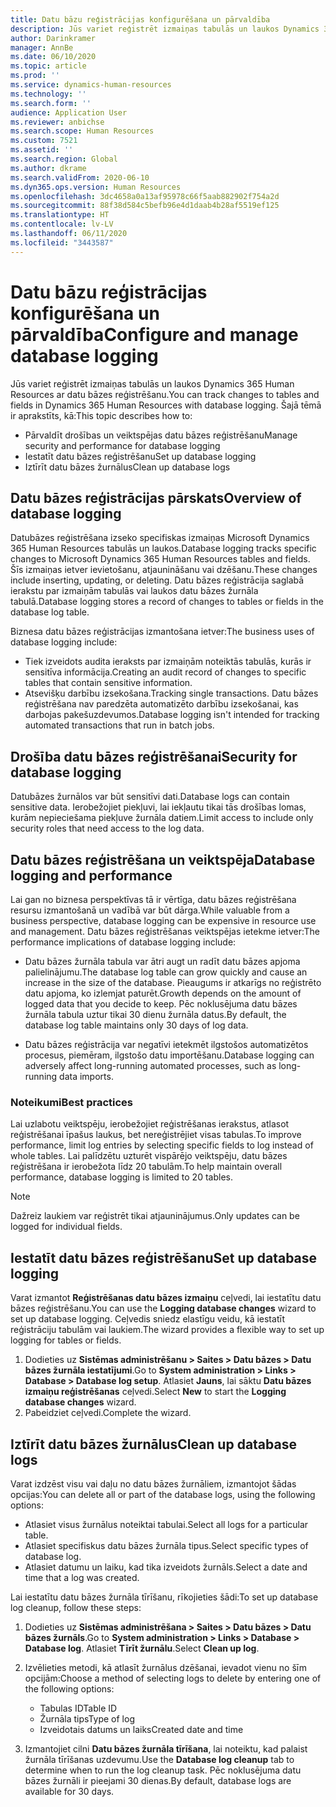 ```yaml
---
title: Datu bāzu reģistrācijas konfigurēšana un pārvaldība
description: Jūs variet reģistrēt izmaiņas tabulās un laukos Dynamics 365 Human Resources ar datu bāzes reģistrēšanu.
author: Darinkramer
manager: AnnBe
ms.date: 06/10/2020
ms.topic: article
ms.prod: ''
ms.service: dynamics-human-resources
ms.technology: ''
ms.search.form: ''
audience: Application User
ms.reviewer: anbichse
ms.search.scope: Human Resources
ms.custom: 7521
ms.assetid: ''
ms.search.region: Global
ms.author: dkrame
ms.search.validFrom: 2020-06-10
ms.dyn365.ops.version: Human Resources
ms.openlocfilehash: 3dc4658a0a13af95978c66f5aab882902f754a2d
ms.sourcegitcommit: 88f38d584c5befb96e4d1daab4b28af5519ef125
ms.translationtype: HT
ms.contentlocale: lv-LV
ms.lasthandoff: 06/11/2020
ms.locfileid: "3443587"
---
```

# <a name="configure-and-manage-database-logging"></a><span data-ttu-id="6f983-103">Datu bāzu reģistrācijas konfigurēšana un pārvaldība</span><span class="sxs-lookup"><span data-stu-id="6f983-103">Configure and manage database logging</span></span>

<span data-ttu-id="6f983-104">Jūs variet reģistrēt izmaiņas tabulās un laukos Dynamics 365 Human Resources ar datu bāzes reģistrēšanu.</span><span class="sxs-lookup"><span data-stu-id="6f983-104">You can track changes to tables and fields in Dynamics 365 Human Resources with database logging.</span></span> <span data-ttu-id="6f983-105">Šajā tēmā ir aprakstīts, kā:</span><span class="sxs-lookup"><span data-stu-id="6f983-105">This topic describes how to:</span></span>

- <span data-ttu-id="6f983-106">Pārvaldīt drošības un veiktspējas datu bāzes reģistrēšanu</span><span class="sxs-lookup"><span data-stu-id="6f983-106">Manage security and performance for database logging</span></span>
- <span data-ttu-id="6f983-107">Iestatīt datu bāzes reģistrēšanu</span><span class="sxs-lookup"><span data-stu-id="6f983-107">Set up database logging</span></span>
- <span data-ttu-id="6f983-108">Iztīrīt datu bāzes žurnālus</span><span class="sxs-lookup"><span data-stu-id="6f983-108">Clean up database logs</span></span>

## <a name="overview-of-database-logging"></a><span data-ttu-id="6f983-109">Datu bāzes reģistrācijas pārskats</span><span class="sxs-lookup"><span data-stu-id="6f983-109">Overview of database logging</span></span>

<span data-ttu-id="6f983-110">Datubāzes reģistrēšana izseko specifiskas izmaiņas Microsoft Dynamics 365 Human Resources tabulās un laukos.</span><span class="sxs-lookup"><span data-stu-id="6f983-110">Database logging tracks specific changes to Microsoft Dynamics 365 Human Resources tables and fields.</span></span> <span data-ttu-id="6f983-111">Šīs izmaiņas ietver ievietošanu, atjaunināšanu vai dzēšanu.</span><span class="sxs-lookup"><span data-stu-id="6f983-111">These changes include inserting, updating, or deleting.</span></span> <span data-ttu-id="6f983-112">Datu bāzes reģistrācija saglabā ierakstu par izmaiņām tabulās vai laukos datu bāzes žurnāla tabulā.</span><span class="sxs-lookup"><span data-stu-id="6f983-112">Database logging stores a record of changes to tables or fields in the database log table.</span></span>

<span data-ttu-id="6f983-113">Biznesa datu bāzes reģistrācijas izmantošana ietver:</span><span class="sxs-lookup"><span data-stu-id="6f983-113">The business uses of database logging include:</span></span>

- <span data-ttu-id="6f983-114">Tiek izveidots audita ieraksts par izmaiņām noteiktās tabulās, kurās ir sensitīva informācija.</span><span class="sxs-lookup"><span data-stu-id="6f983-114">Creating an audit record of changes to specific tables that contain sensitive information.</span></span>
- <span data-ttu-id="6f983-115">Atsevišķu darbību izsekošana.</span><span class="sxs-lookup"><span data-stu-id="6f983-115">Tracking single transactions.</span></span> <span data-ttu-id="6f983-116">Datu bāzes reģistrēšana nav paredzēta automatizēto darbību izsekošanai, kas darbojas pakešuzdevumos.</span><span class="sxs-lookup"><span data-stu-id="6f983-116">Database logging isn't intended for tracking automated transactions that run in batch jobs.</span></span>

## <a name="security-for-database-logging"></a><span data-ttu-id="6f983-117">Drošība datu bāzes reģistrēšanai</span><span class="sxs-lookup"><span data-stu-id="6f983-117">Security for database logging</span></span>

<span data-ttu-id="6f983-118">Datubāzes žurnālos var būt sensitīvi dati.</span><span class="sxs-lookup"><span data-stu-id="6f983-118">Database logs can contain sensitive data.</span></span> <span data-ttu-id="6f983-119">Ierobežojiet piekļuvi, lai iekļautu tikai tās drošības lomas, kurām nepieciešama piekļuve žurnāla datiem.</span><span class="sxs-lookup"><span data-stu-id="6f983-119">Limit access to include only security roles that need access to the log data.</span></span>

## <a name="database-logging-and-performance"></a><span data-ttu-id="6f983-120">Datu bāzes reģistrēšana un veiktspēja</span><span class="sxs-lookup"><span data-stu-id="6f983-120">Database logging and performance</span></span>

<span data-ttu-id="6f983-121">Lai gan no biznesa perspektīvas tā ir vērtīga, datu bāzes reģistrēšana resursu izmantošanā un vadībā var būt dārga.</span><span class="sxs-lookup"><span data-stu-id="6f983-121">While valuable from a business perspective, database logging can be expensive in resource use and management.</span></span> <span data-ttu-id="6f983-122">Datu bāzes reģistrēšanas veiktspējas ietekme ietver:</span><span class="sxs-lookup"><span data-stu-id="6f983-122">The performance implications of database logging include:</span></span>

- <span data-ttu-id="6f983-123">Datu bāzes žurnāla tabula var ātri augt un radīt datu bāzes apjoma palielinājumu.</span><span class="sxs-lookup"><span data-stu-id="6f983-123">The database log table can grow quickly and cause an increase in the size of the database.</span></span> <span data-ttu-id="6f983-124">Pieaugums ir atkarīgs no reģistrēto datu apjoma, ko izlemjat paturēt.</span><span class="sxs-lookup"><span data-stu-id="6f983-124">Growth depends on the amount of logged data that you decide to keep.</span></span> <span data-ttu-id="6f983-125">Pēc noklusējuma datu bāzes žurnāla tabula uztur tikai 30 dienu žurnāla datus.</span><span class="sxs-lookup"><span data-stu-id="6f983-125">By default, the database log table maintains only 30 days of log data.</span></span> 

- <span data-ttu-id="6f983-126">Datu bāzes reģistrācija var negatīvi ietekmēt ilgstošos automatizētos procesus, piemēram, ilgstošo datu importēšanu.</span><span class="sxs-lookup"><span data-stu-id="6f983-126">Database logging can adversely affect long-running automated processes, such as long-running data imports.</span></span>

### <a name="best-practices"></a><span data-ttu-id="6f983-127">Noteikumi</span><span class="sxs-lookup"><span data-stu-id="6f983-127">Best practices</span></span>

<span data-ttu-id="6f983-128">Lai uzlabotu veiktspēju, ierobežojiet reģistrēšanas ierakstus, atlasot reģistrēšanai īpašus laukus, bet nereģistrējiet visas tabulas.</span><span class="sxs-lookup"><span data-stu-id="6f983-128">To improve performance, limit log entries by selecting specific fields to log instead of whole tables.</span></span> <span data-ttu-id="6f983-129">Lai palīdzētu uzturēt vispārējo veiktspēju, datu bāzes reģistrēšana ir ierobežota līdz 20 tabulām.</span><span class="sxs-lookup"><span data-stu-id="6f983-129">To help maintain overall performance, database logging is limited to 20 tables.</span></span>

> [!NOTE]
> <span data-ttu-id="6f983-130">Dažreiz laukiem var reģistrēt tikai atjauninājumus.</span><span class="sxs-lookup"><span data-stu-id="6f983-130">Only updates can be logged for individual fields.</span></span>

## <a name="set-up-database-logging"></a><span data-ttu-id="6f983-131">Iestatīt datu bāzes reģistrēšanu</span><span class="sxs-lookup"><span data-stu-id="6f983-131">Set up database logging</span></span>

<span data-ttu-id="6f983-132">Varat izmantot **Reģistrēšanas datu bāzes izmaiņu** ceļvedi, lai iestatītu datu bāzes reģistrēšanu.</span><span class="sxs-lookup"><span data-stu-id="6f983-132">You can use the **Logging database changes** wizard to set up database logging.</span></span> <span data-ttu-id="6f983-133">Ceļvedis sniedz elastīgu veidu, kā iestatīt reģistrāciju tabulām vai laukiem.</span><span class="sxs-lookup"><span data-stu-id="6f983-133">The wizard provides a flexible way to set up logging for tables or fields.</span></span>

1. <span data-ttu-id="6f983-134">Dodieties uz **Sistēmas administrēšanu > Saites > Datu bāzes > Datu bāzes žurnāla iestatījumi**.</span><span class="sxs-lookup"><span data-stu-id="6f983-134">Go to **System administration > Links > Database > Database log setup**.</span></span> <span data-ttu-id="6f983-135">Atlasiet **Jauns**, lai sāktu **Datu bāzes izmaiņu reģistrēšanas** ceļvedi.</span><span class="sxs-lookup"><span data-stu-id="6f983-135">Select **New** to start the **Logging database changes** wizard.</span></span>
2. <span data-ttu-id="6f983-136">Pabeidziet ceļvedi.</span><span class="sxs-lookup"><span data-stu-id="6f983-136">Complete the wizard.</span></span>

## <a name="clean-up-database-logs"></a><span data-ttu-id="6f983-137">Iztīrīt datu bāzes žurnālus</span><span class="sxs-lookup"><span data-stu-id="6f983-137">Clean up database logs</span></span>

<span data-ttu-id="6f983-138">Varat izdzēst visu vai daļu no datu bāzes žurnāliem, izmantojot šādas opcijas:</span><span class="sxs-lookup"><span data-stu-id="6f983-138">You can delete all or part of the database logs, using the following options:</span></span>

- <span data-ttu-id="6f983-139">Atlasiet visus žurnālus noteiktai tabulai.</span><span class="sxs-lookup"><span data-stu-id="6f983-139">Select all logs for a particular table.</span></span>
- <span data-ttu-id="6f983-140">Atlasiet specifiskus datu bāzes žurnāla tipus.</span><span class="sxs-lookup"><span data-stu-id="6f983-140">Select specific types of database log.</span></span>
- <span data-ttu-id="6f983-141">Atlasiet datumu un laiku, kad tika izveidots žurnāls.</span><span class="sxs-lookup"><span data-stu-id="6f983-141">Select a date and time that a log was created.</span></span>

<span data-ttu-id="6f983-142">Lai iestatītu datu bāzes žurnāla tīrīšanu, rīkojieties šādi:</span><span class="sxs-lookup"><span data-stu-id="6f983-142">To set up database log cleanup, follow these steps:</span></span> 

1. <span data-ttu-id="6f983-143">Dodieties uz **Sistēmas administrēšana > Saites > Datu bāzes > Datu bāzes žurnāls**.</span><span class="sxs-lookup"><span data-stu-id="6f983-143">Go to **System administration > Links > Database > Database log**.</span></span> <span data-ttu-id="6f983-144">Atlasiet **Tīrīt žurnālu**.</span><span class="sxs-lookup"><span data-stu-id="6f983-144">Select **Clean up log**.</span></span>

2. <span data-ttu-id="6f983-145">Izvēlieties metodi, kā atlasīt žurnālus dzēšanai, ievadot vienu no šīm opcijām:</span><span class="sxs-lookup"><span data-stu-id="6f983-145">Choose a method of selecting logs to delete by entering one of the following options:</span></span>

   - <span data-ttu-id="6f983-146">Tabulas ID</span><span class="sxs-lookup"><span data-stu-id="6f983-146">Table ID</span></span>
   - <span data-ttu-id="6f983-147">Žurnāla tips</span><span class="sxs-lookup"><span data-stu-id="6f983-147">Type of log</span></span>
   - <span data-ttu-id="6f983-148">Izveidotais datums un laiks</span><span class="sxs-lookup"><span data-stu-id="6f983-148">Created date and time</span></span>

3. <span data-ttu-id="6f983-149">Izmantojiet cilni **Datu bāzes žurnāla tīrīšana**, lai noteiktu, kad palaist žurnāla tīrīšanas uzdevumu.</span><span class="sxs-lookup"><span data-stu-id="6f983-149">Use the **Database log cleanup** tab to determine when to run the log cleanup task.</span></span> <span data-ttu-id="6f983-150">Pēc noklusējuma datu bāzes žurnāli ir pieejami 30 dienas.</span><span class="sxs-lookup"><span data-stu-id="6f983-150">By default, database logs are available for 30 days.</span></span>
